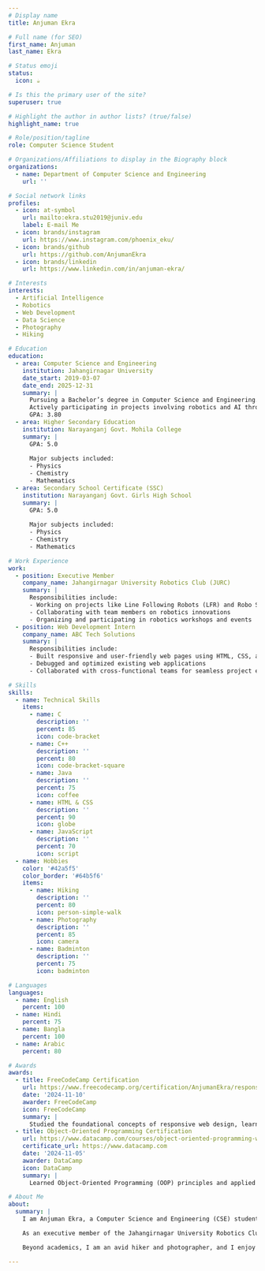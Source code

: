 ```yaml
---
# Display name
title: Anjuman Ekra

# Full name (for SEO)
first_name: Anjuman
last_name: Ekra

# Status emoji
status:
  icon: ☕️

# Is this the primary user of the site?
superuser: true

# Highlight the author in author lists? (true/false)
highlight_name: true

# Role/position/tagline
role: Computer Science Student

# Organizations/Affiliations to display in the Biography block
organizations:
  - name: Department of Computer Science and Engineering
    url: ''

# Social network links
profiles:
  - icon: at-symbol
    url: mailto:ekra.stu2019@juniv.edu
    label: E-mail Me
  - icon: brands/instagram
    url: https://www.instagram.com/phoenix_eku/
  - icon: brands/github
    url: https://github.com/AnjumanEkra
  - icon: brands/linkedin
    url: https://www.linkedin.com/in/anjuman-ekra/

# Interests
interests:
  - Artificial Intelligence
  - Robotics
  - Web Development
  - Data Science
  - Photography
  - Hiking

# Education
education:
  - area: Computer Science and Engineering
    institution: Jahangirnagar University
    date_start: 2019-03-07
    date_end: 2025-12-31
    summary: |
      Pursuing a Bachelor’s degree in Computer Science and Engineering. 
      Actively participating in projects involving robotics and AI through the university's Robotics Club.
      GPA: 3.80
  - area: Higher Secondary Education
    institution: Narayanganj Govt. Mohila College
    summary: |
      GPA: 5.0
      
      Major subjects included:
      - Physics
      - Chemistry
      - Mathematics
  - area: Secondary School Certificate (SSC)
    institution: Narayanganj Govt. Girls High School
    summary: |
      GPA: 5.0
      
      Major subjects included:
      - Physics
      - Chemistry
      - Mathematics

# Work Experience
work:
  - position: Executive Member
    company_name: Jahangirnagar University Robotics Club (JURC)
    summary: |
      Responsibilities include:
      - Working on projects like Line Following Robots (LFR) and Robo Soccer
      - Collaborating with team members on robotics innovations
      - Organizing and participating in robotics workshops and events
  - position: Web Development Intern
    company_name: ABC Tech Solutions
    summary: |
      Responsibilities include:
      - Built responsive and user-friendly web pages using HTML, CSS, and JavaScript
      - Debugged and optimized existing web applications
      - Collaborated with cross-functional teams for seamless project execution

# Skills
skills:
  - name: Technical Skills
    items:
      - name: C
        description: ''
        percent: 85
        icon: code-bracket
      - name: C++
        description: ''
        percent: 80
        icon: code-bracket-square
      - name: Java
        description: ''
        percent: 75
        icon: coffee
      - name: HTML & CSS
        description: ''
        percent: 90
        icon: globe
      - name: JavaScript
        description: ''
        percent: 70
        icon: script
  - name: Hobbies
    color: '#42a5f5'
    color_border: '#64b5f6'
    items:
      - name: Hiking
        description: ''
        percent: 80
        icon: person-simple-walk
      - name: Photography
        description: ''
        percent: 85
        icon: camera
      - name: Badminton
        description: ''
        percent: 75
        icon: badminton

# Languages
languages:
  - name: English
    percent: 100
  - name: Hindi
    percent: 75
  - name: Bangla
    percent: 100
  - name: Arabic
    percent: 80

# Awards
awards:
  - title: FreeCodeCamp Certification
    url: https://www.freecodecamp.org/certification/AnjumanEkra/responsive-web-design
    date: '2024-11-10'
    awarder: FreeCodeCamp
    icon: FreeCodeCamp
    summary: |
      Studied the foundational concepts of responsive web design, learning to build user-friendly and mobile-optimized web pages.
  - title: Object-Oriented Programming Certification
    url: https://www.datacamp.com/courses/object-oriented-programming-with-s3-and-r6-in-r
    certificate_url: https://www.datacamp.com
    date: '2024-11-05'
    awarder: DataCamp
    icon: DataCamp
    summary: |
      Learned Object-Oriented Programming (OOP) principles and applied them in real-world scenarios using S3 and R6 systems in R.

# About Me
about:
  summary: |
    I am Anjuman Ekra, a Computer Science and Engineering (CSE) student currently in my 3rd year, 1st semester at Jahangirnagar University. My interests lie in web development, robotics, and data science. I have strong technical skills in programming languages such as C, C++, and Java, along with proficiency in web technologies like HTML, CSS, and JavaScript.

    As an executive member of the Jahangirnagar University Robotics Club (JURC), I actively participate in innovative projects such as Line Following Robots (LFR) and Robo Soccer. My academic foundation is strengthened by a passion for continuous learning, and I enjoy exploring cutting-edge technologies like Artificial Intelligence.

    Beyond academics, I am an avid hiker and photographer, and I enjoy playing badminton during my leisure time. I am multilingual, fluent in English and Bangla, with conversational skills in Hindi. My goal is to leverage my technical and interpersonal skills to contribute to impactful projects in AI, robotics, and web development.

---
```

